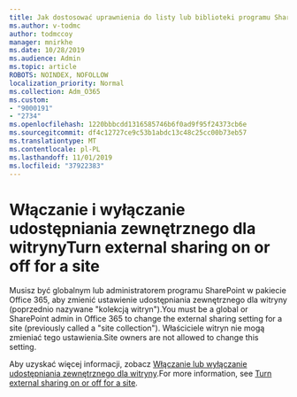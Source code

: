 ```yaml
---
title: Jak dostosować uprawnienia do listy lub biblioteki programu SharePoint
ms.author: v-todmc
author: todmccoy
manager: mnirkhe
ms.date: 10/28/2019
ms.audience: Admin
ms.topic: article
ROBOTS: NOINDEX, NOFOLLOW
localization_priority: Normal
ms.collection: Adm_O365
ms.custom:
- "9000191"
- "2734"
ms.openlocfilehash: 1220bbbcdd1316585746b6f0ad9f95f24373cb6e
ms.sourcegitcommit: df4c12727ce9c53b1abdc13c48c25cc00b73eb57
ms.translationtype: MT
ms.contentlocale: pl-PL
ms.lasthandoff: 11/01/2019
ms.locfileid: "37922383"
---
```

# <a name="turn-external-sharing-on-or-off-for-a-site"></a><span data-ttu-id="91990-102">Włączanie i wyłączanie udostępniania zewnętrznego dla witryny</span><span class="sxs-lookup"><span data-stu-id="91990-102">Turn external sharing on or off for a site</span></span>

<span data-ttu-id="91990-103">Musisz być globalnym lub administratorem programu SharePoint w pakiecie Office 365, aby zmienić ustawienie udostępniania zewnętrznego dla witryny (poprzednio nazywane "kolekcją witryn").</span><span class="sxs-lookup"><span data-stu-id="91990-103">You must be a global or SharePoint admin in Office 365 to change the external sharing setting for a site (previously called a "site collection").</span></span> <span data-ttu-id="91990-104">Właściciele witryn nie mogą zmieniać tego ustawienia.</span><span class="sxs-lookup"><span data-stu-id="91990-104">Site owners are not allowed to change this setting.</span></span> 

<span data-ttu-id="91990-105">Aby uzyskać więcej informacji, zobacz [Włączanie lub wyłączanie udostępniania zewnętrznego dla witryny](https://docs.microsoft.com/sharepoint/change-external-sharing-site).</span><span class="sxs-lookup"><span data-stu-id="91990-105">For more information, see [Turn external sharing on or off for a site](https://docs.microsoft.com/sharepoint/change-external-sharing-site).</span></span>